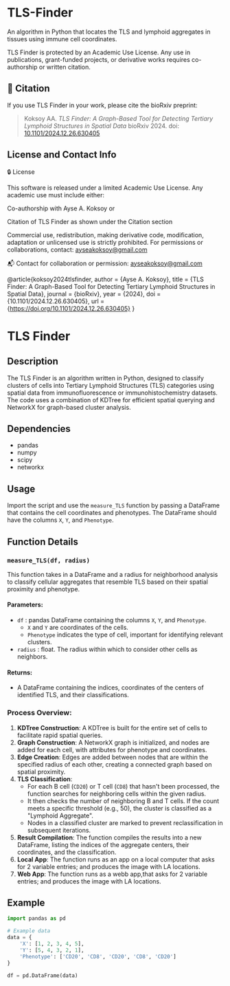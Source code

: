 # TLS-Finder

An algorithm in Python that locates the TLS and lymphoid aggregates in tissues using immune cell coordinates.

TLS Finder is protected by an Academic Use License. Any use in publications, grant-funded projects, or derivative works requires co-authorship or written citation.

## 📖 Citation

If you use TLS Finder in your work, please cite the bioRxiv preprint:

> Koksoy AA. *TLS Finder: A Graph-Based Tool for Detecting Tertiary Lymphoid Structures in Spatial Data* bioRxiv 2024. doi: [10.1101/2024.12.26.630405](https://doi.org/10.1101/2024.12.26.630405)

## License and Contact Info
🔒 License

This software is released under a limited Academic Use License.
Any academic use must include either:

Co-authorship with Ayse A. Koksoy or

Citation of TLS Finder as shown under the Citation section

Commercial use, redistribution, making derivative code, modification, adaptation or unlicensed use is strictly prohibited.
For permissions or collaborations, contact: ayseakoksoy@gmail.com

📬 Contact for collaboration or permission: [ayseakoksoy@gmail.com](mailto:ayseakoksoy@gmail.com)

@article{koksoy2024tlsfinder,
  author    = {Ayse A. Koksoy},
  title     = {TLS Finder: A Graph-Based Tool for Detecting Tertiary Lymphoid Structures in Spatial Data},
  journal   = {bioRxiv},
  year      = {2024},
  doi       = {10.1101/2024.12.26.630405},
  url       = {https://doi.org/10.1101/2024.12.26.630405}
}


# TLS Finder

## Description
The TLS Finder is an algorithm written in Python, designed to classify clusters of cells into Tertiary Lymphoid Structures (TLS) categories using spatial data from immunofluorescence or immunohistochemistry datasets. The code uses a combination of KDTree for efficient spatial querying and NetworkX for graph-based cluster analysis.

## Dependencies
- pandas
- numpy
- scipy
- networkx

## Usage
Import the script and use the `measure_TLS` function by passing a DataFrame that contains the cell coordinates and phenotypes. The DataFrame should have the columns `X`, `Y`, and `Phenotype`.

## Function Details
### `measure_TLS(df, radius)`
This function takes in a DataFrame and a radius for neighborhood analysis to classify cellular aggregates that resemble TLS based on their spatial proximity and phenotype.

#### Parameters:
- `df` : pandas DataFrame containing the columns `X`, `Y`, and `Phenotype`.
  - `X` and `Y` are coordinates of the cells.
  - `Phenotype` indicates the type of cell, important for identifying relevant clusters.
- `radius` : float. The radius within which to consider other cells as neighbors.

#### Returns:
- A DataFrame containing the indices, coordinates of the centers of identified TLS, and their classifications.

### Process Overview:
1. **KDTree Construction**: A KDTree is built for the entire set of cells to facilitate rapid spatial queries.
2. **Graph Construction**: A NetworkX graph is initialized, and nodes are added for each cell, with attributes for phenotype and coordinates.
3. **Edge Creation**: Edges are added between nodes that are within the specified radius of each other, creating a connected graph based on spatial proximity.
4. **TLS Classification**:
   - For each B cell (`CD20`) or T cell (`CD8`) that hasn't been processed, the function searches for neighboring cells within the given radius.
   - It then checks the number of neighboring B and T cells. If the count meets a specific threshold (e.g., 50), the cluster is classified as a "Lymphoid Aggregate".
   - Nodes in a classified cluster are marked to prevent reclassification in subsequent iterations.
5. **Result Compilation**: The function compiles the results into a new DataFrame, listing the indices of the aggregate centers, their coordinates, and the classification.
6. **Local App**: The function runs as an app on a local computer that asks for 2 variable entries; and produces the image with LA locations.
7. **Web App**: The function runs as a webb app,that asks for 2 variable entries; and produces the image with LA locations.

## Example

```python
import pandas as pd

# Example data
data = {
    'X': [1, 2, 3, 4, 5],
    'Y': [5, 4, 3, 2, 1],
    'Phenotype': ['CD20', 'CD8', 'CD20', 'CD8', 'CD20']
}

df = pd.DataFrame(data)
```

